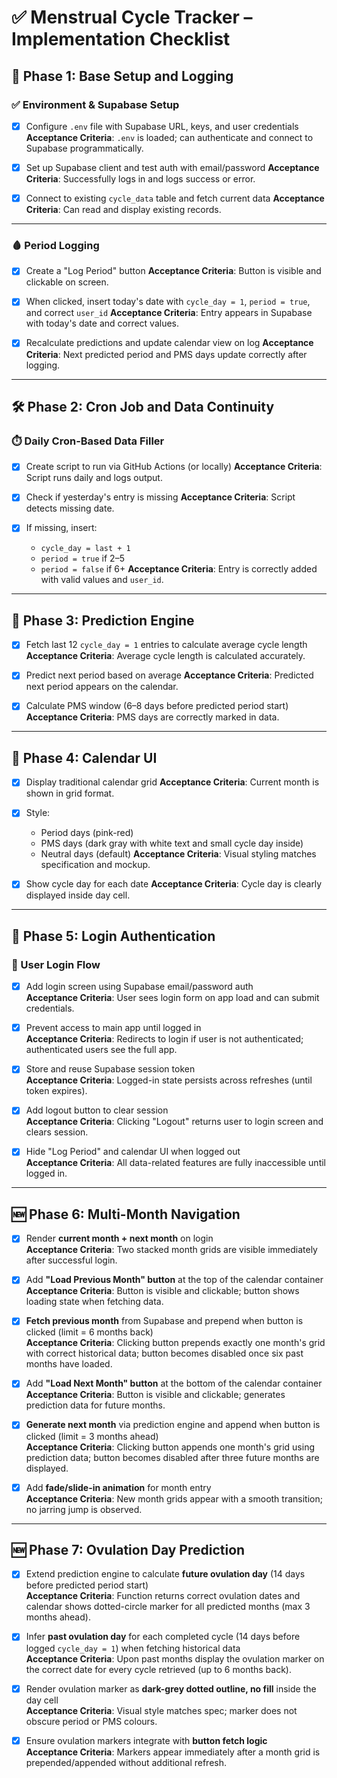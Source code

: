 # ✅ Menstrual Cycle Tracker – Implementation Checklist

## 📍 Phase 1: Base Setup and Logging

### ✅ Environment & Supabase Setup

- [x] Configure `.env` file with Supabase URL, keys, and user credentials
      **Acceptance Criteria**: `.env` is loaded; can authenticate and connect to Supabase programmatically.

- [x] Set up Supabase client and test auth with email/password
      **Acceptance Criteria**: Successfully logs in and logs success or error.

- [x] Connect to existing `cycle_data` table and fetch current data
      **Acceptance Criteria**: Can read and display existing records.

---

### 🩸 Period Logging

- [x] Create a "Log Period" button
      **Acceptance Criteria**: Button is visible and clickable on screen.

- [x] When clicked, insert today's date with `cycle_day = 1`, `period = true`, and correct `user_id`
      **Acceptance Criteria**: Entry appears in Supabase with today's date and correct values.

- [x] Recalculate predictions and update calendar view on log
      **Acceptance Criteria**: Next predicted period and PMS days update correctly after logging.

---

## 🛠 Phase 2: Cron Job and Data Continuity

### ⏱️ Daily Cron-Based Data Filler

- [x] Create script to run via GitHub Actions (or locally)
      **Acceptance Criteria**: Script runs daily and logs output.

- [x] Check if yesterday's entry is missing
      **Acceptance Criteria**: Script detects missing date.

- [x] If missing, insert:

  - `cycle_day = last + 1`
  - `period = true` if 2–5
  - `period = false` if 6+
    **Acceptance Criteria**: Entry is correctly added with valid values and `user_id`.

---

## 🔮 Phase 3: Prediction Engine

- [x] Fetch last 12 `cycle_day = 1` entries to calculate average cycle length
      **Acceptance Criteria**: Average cycle length is calculated accurately.

- [x] Predict next period based on average
      **Acceptance Criteria**: Predicted next period appears on the calendar.

- [x] Calculate PMS window (6–8 days before predicted period start)
      **Acceptance Criteria**: PMS days are correctly marked in data.

---

## 📅 Phase 4: Calendar UI

- [x] Display traditional calendar grid
      **Acceptance Criteria**: Current month is shown in grid format.

- [x] Style:

  - Period days (pink-red)
  - PMS days (dark gray with white text and small cycle day inside)
  - Neutral days (default)
    **Acceptance Criteria**: Visual styling matches specification and mockup.

- [x] Show cycle day for each date
      **Acceptance Criteria**: Cycle day is clearly displayed inside day cell.

---

## 🔐 Phase 5: Login Authentication

### 🔑 User Login Flow

- [x] Add login screen using Supabase email/password auth  
       **Acceptance Criteria**: User sees login form on app load and can submit credentials.

- [x] Prevent access to main app until logged in  
       **Acceptance Criteria**: Redirects to login if user is not authenticated; authenticated users see the full app.

- [x] Store and reuse Supabase session token  
       **Acceptance Criteria**: Logged-in state persists across refreshes (until token expires).

- [x] Add logout button to clear session  
       **Acceptance Criteria**: Clicking "Logout" returns user to login screen and clears session.

- [x] Hide "Log Period" and calendar UI when logged out  
       **Acceptance Criteria**: All data-related features are fully inaccessible until logged in.

---

## 🆕 Phase 6: Multi-Month Navigation

- [x] Render **current month + next month** on login  
       **Acceptance Criteria**: Two stacked month grids are visible immediately after successful login.

- [x] Add **"Load Previous Month" button** at the top of the calendar container  
       **Acceptance Criteria**: Button is visible and clickable; button shows loading state when fetching data.

- [x] **Fetch previous month** from Supabase and prepend when button is clicked (limit = 6 months back)  
       **Acceptance Criteria**: Clicking button prepends exactly one month's grid with correct historical data; button becomes disabled once six past months have loaded.

- [x] Add **"Load Next Month" button** at the bottom of the calendar container  
       **Acceptance Criteria**: Button is visible and clickable; generates prediction data for future months.

- [x] **Generate next month** via prediction engine and append when button is clicked (limit = 3 months ahead)  
       **Acceptance Criteria**: Clicking button appends one month's grid using prediction data; button becomes disabled after three future months are displayed.

- [x] Add **fade/slide-in animation** for month entry  
       **Acceptance Criteria**: New month grids appear with a smooth transition; no jarring jump is observed.

---

## 🆕 Phase 7: Ovulation Day Prediction

- [x] Extend prediction engine to calculate **future ovulation day** (14 days before predicted period start)  
       **Acceptance Criteria**: Function returns correct ovulation dates and calendar shows dotted-circle marker for all predicted months (max 3 months ahead).

- [x] Infer **past ovulation day** for each completed cycle (14 days before logged `cycle_day = 1`) when fetching historical data  
       **Acceptance Criteria**: Upon past months display the ovulation marker on the correct date for every cycle retrieved (up to 6 months back).

- [x] Render ovulation marker as **dark-grey dotted outline, no fill** inside the day cell  
       **Acceptance Criteria**: Visual style matches spec; marker does not obscure period or PMS colours.

- [x] Ensure ovulation markers integrate with **button fetch logic**  
       **Acceptance Criteria**: Markers appear immediately after a month grid is prepended/appended without additional refresh.

